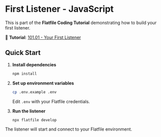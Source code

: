 # First Listener - JavaScript

This is part of the **Flatfile Coding Tutorial** demonstrating how to build your first listener.

📖 **Tutorial**: [101.01 - Your First Listener](https://flatfile.com/docs/coding-tutorial/101-your-first-listener/101.01-first-listener)

## Quick Start

1. **Install dependencies**
   ```bash
   npm install
   ```

2. **Set up environment variables**
   ```bash
   cp .env.example .env
   ```
   Edit `.env` with your Flatfile credentials.

3. **Run the listener**
   ```bash
   npx flatfile develop
   ```

The listener will start and connect to your Flatfile environment.
